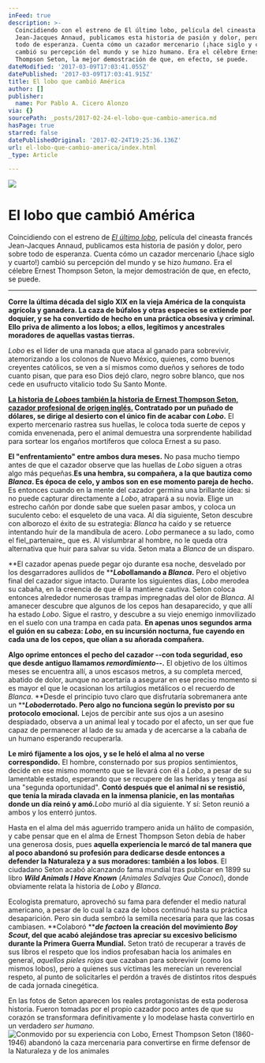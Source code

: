 ```yaml
---
inFeed: true
description: >-
  Coincidiendo con el estreno de El último lobo, película del cineasta francés
  Jean-Jacques Annaud, publicamos esta historia de pasión y dolor, pero sobre
  todo de esperanza. Cuenta cómo un cazador mercenario (¡hace siglo y cuarto!)
  cambió su percepción del mundo y se hizo humano. Era el célebre Ernest
  Thompson Seton, la mejor demostración de que, en efecto, se puede.
dateModified: '2017-03-09T17:03:41.055Z'
datePublished: '2017-03-09T17:03:41.915Z'
title: El lobo que cambió América
author: []
publisher:
  name: Por Pablo A. Cicero Alonzo
via: {}
sourcePath: _posts/2017-02-24-el-lobo-que-cambio-america.md
hasPage: true
starred: false
datePublishedOriginal: '2017-02-24T19:25:36.136Z'
url: el-lobo-que-cambio-america/index.html
_type: Article

---
```

![](https://the-grid-user-content.s3-us-west-2.amazonaws.com/71a8a016-5905-4011-9131-36203491aa4b.gif)

# **El lobo que cambió América**

Coincidiendo con el estreno de _[El último lobo][0]_, película del cineasta francés Jean-Jacques Annaud, publicamos esta historia de pasión y dolor, pero sobre todo de esperanza. Cuenta cómo un cazador mercenario (¡hace siglo y cuarto!) cambió su percepción del mundo y se hizo _humano_. Era el célebre Ernest Thompson Seton, la mejor demostración de que, en efecto, se puede.

---

**Corre la última década del siglo XIX en la vieja América de la conquista agrícola y ganadera. La caza de búfalos y otras especies se extiende por doquier, y se ha convertido de hecho en una práctica obsesiva y criminal. Ello priva de alimento a los lobos; a ellos, legítimos y ancestrales moradores de aquellas vastas tierras.**

_Lobo_ es el líder de una manada que ataca al ganado para sobrevivir, atemorizando a los colonos de Nuevo México, quienes, como buenos creyentes católicos, se ven a sí mismos como dueños y señores de todo cuanto pisan, que para eso Dios dejó claro, negro sobre blanco, que nos cede en usufructo vitalicio todo Su Santo Monte.

**[La historia de ][1]**_**[Lobo][1]**_**[es también la historia de Ernest Thompson Seton, cazador profesional de origen inglés.][1] Contratado por un puñado de dólares, se dirige al desierto con el único fin de acabar con **_**Lobo**_**.** El experto mercenario rastrea sus huellas, le coloca toda suerte de cepos y comida envenenada, pero el animal demuestra una sorprendente habilidad para sortear los engaños mortíferos que coloca Ernest a su paso.

**El "enfrentamiento" entre ambos dura meses.** No pasa mucho tiempo antes de que el cazador observe que las huellas de _Lobo_ siguen a otras algo más pequeñas.**Es una hembra, su compañera, a la que bautiza como **_**Blanca**_**. Es época de celo, y ambos son en ese momento pareja de hecho.** Es entonces cuando en la mente del cazador germina una brillante idea: si no puede capturar directamente a _Lobo_, atrapará a su novia. Elige un estrecho cañón por donde sabe que suelen pasar ambos, y coloca un suculento cebo: el esqueleto de una vaca. Al día siguiente, Seton descubre con alborozo el éxito de su estrategia: _Blanca_ ha caído y se retuerce intentando huir de la mandíbula de acero. _Lobo_ permanece a su lado, como el fiel_partenaire_ que es. Al vislumbrar al hombre, no le queda otra alternativa que huir para salvar su vida. Seton mata a _Blanca_ de un disparo.

**El cazador apenas puede pegar ojo durante esa noche, desvelado por los desgarradores aullidos de **_**Lobo**_**llamando a **_**Blanca**_**.** Pero el objetivo final del cazador sigue intacto. Durante los siguientes días, _Lobo_ merodea su cabaña, en la creencia de que él la mantiene cautiva. Seton coloca entonces alrededor numerosas trampas impregnadas del olor de _Blanca_. Al amanecer descubre que algunos de los cepos han desaparecido, y que allí ha estado _Lobo_. Sigue el rastro, y descubre a su viejo enemigo inmovilizado en el suelo con una trampa en cada pata. **En apenas unos segundos arma el guión en su cabeza: **_**Lobo**_**, en su incursión nocturna, fue cayendo en cada una de los cepos, que olían a su añorada compañera.**

**Algo oprime entonces el pecho del cazador --con toda seguridad, eso que desde antiguo llamamos **_**remordimiento**_**--.** El objetivo de los últimos meses se encuentra allí, a unos escasos metros, a su completa merced, abatido de dolor, aunque no acertaría a asegurar en ese preciso momento si es mayor el que le ocasionan los artilugios metálicos o el recuerdo de _Blanca_. **Desde el principio tuvo claro que disfrutaría sobremanera ante un **_**Lobo**_**derrotado. Pero algo no funciona según lo previsto por su protocolo emocional.** Lejos de percibir ante sus ojos a un asesino despiadado, observa a un animal leal y tocado por el afecto, un ser que fue capaz de permanecer al lado de su amada y de acercarse a la cabaña de un humano esperando recuperarla.

**Le miró fijamente a los ojos, y se le heló el alma al no verse correspondido.** El hombre, consternado por sus propios sentimientos, decide en ese mismo momento que se llevará con él a _Lobo_, a pesar de su lamentable estado, esperando que se recupere de las heridas y tenga así una "segunda oportunidad". **Contó después que el animal ni se resistió, que tenía la mirada clavada en la inmensa planicie, en las montañas donde un día reinó y amó.**_Lobo_ murió al día siguiente. Y sí: Seton reunió a ambos y los enterró juntos.

Hasta en el alma del más aguerrido trampero anida un hálito de compasión, y cabe pensar que en el alma de Ernest Thompson Seton debía de haber una generosa dosis, pues **aquella experiencia le marcó de tal manera que al poco abandonó su profesión para dedicarse desde entonces a defender la Naturaleza y a sus moradores: también a los lobos**. El ciudadano Seton acabó alcanzando fama mundial tras publicar en 1899 su libro _**Wild Animals I Have Known**_ (_Animales Salvajes Que Conocí_), donde obviamente relata la historia de _Lobo_ y _Blanca_.

Ecologista prematuro, aprovechó su fama para defender el medio natural americano, a pesar de lo cual la caza de lobos continuó hasta su práctica desaparición. Pero sin duda sembró la semilla necesaria para que las cosas cambiasen. **Colaboró **_**de facto**_**en la creación del movimiento **_**Boy Scout**_**, del que acabó alejándose tras apreciar su excesivo belicismo durante la Primera Guerra Mundial.** Seton trató de recuperar a través de sus libros el respeto que los indios profesaban hacia los animales en general, _aquellos pieles rojas_ que cazaban para sobrevivir (como los mismos lobos), pero a quienes sus víctimas les merecían un reverencial respeto, al punto de solicitarles el perdón a través de distintos ritos después de cada jornada cinegética.

En las fotos de Seton aparecen los reales protagonistas de esta poderosa historia. Fueron tomadas por el propio cazador poco antes de que su corazón se transformara definitivamente y lo modelase hasta convertirlo en un verdadero _ser humano_.
![Conmovido por su experiencia con Lobo, Ernest Thompson Seton (1860-1946) abandonó la caza mercenaria para convertirse en firme defensor de la Naturaleza y de los animales](https://the-grid-user-content.s3-us-west-2.amazonaws.com/b90ab5cb-12b8-461b-ad89-4bdd969738e2.jpg)

[0]: https://www.google.es/search?q=wolf+totem+annaud&safe=off&tbm=isch&tbo=u&source=univ&sa=X&ei=5zQtVYicFoG5OPOtgaAN&ved=0CDoQsAQ&biw=1080&bih=531
[1]: http://www.youtube.com/watch?v=pyFFl96Q08Y